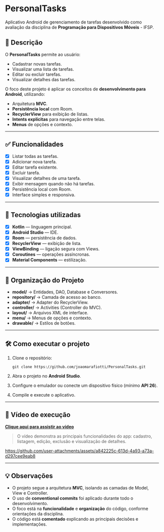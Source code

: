 
# PersonalTasks

Aplicativo Android de gerenciamento de tarefas desenvolvido como avaliação da disciplina de **Programação para Dispositivos Móveis** - IFSP.

## 📱 Descrição

O **PersonalTasks** permite ao usuário:

- Cadastrar novas tarefas.
- Visualizar uma lista de tarefas.
- Editar ou excluir tarefas.
- Visualizar detalhes das tarefas.

O foco deste projeto é aplicar os conceitos de **desenvolvimento para Android**, utilizando:

- Arquitetura **MVC**.
- **Persistência local** com Room.
- **RecyclerView** para exibição de listas.
- **Intents explícitas** para navegação entre telas.
- **Menus** de opções e contexto.

---

## ✅ **Funcionalidades**

- [x] Listar todas as tarefas.
- [x] Adicionar nova tarefa.
- [x] Editar tarefa existente.
- [x] Excluir tarefa.
- [x] Visualizar detalhes de uma tarefa.
- [x] Exibir mensagem quando não há tarefas.
- [x] Persistência local com Room.
- [x] Interface simples e responsiva.

---

## 🚀 **Tecnologias utilizadas**

- [x] **Kotlin** — linguagem principal.
- [x] **Android Studio** — IDE.
- [x] **Room** — persistência de dados.
- [x] **RecyclerView** — exibição de lista.
- [x] **ViewBinding** — ligação segura com Views.
- [x] **Coroutines** — operações assíncronas.
- [x] **Material Components** — estilização.

---

## 📂 **Organização do Projeto**

- **model/** → Entidades, DAO, Database e Conversores.
- **repository/** → Camada de acesso ao banco.
- **adapter/** → Adapter do RecyclerView.
- **controller/** → Activities (Controller do MVC).
- **layout/** → Arquivos XML de interface.
- **menu/** → Menus de opções e contexto.
- **drawable/** → Estilos de botões.

---

## 🛠️ **Como executar o projeto**

1. Clone o repositório:

   ```
   git clone https://github.com/joaomarafiotti/PersonalTasks.git
   ```

2. Abra o projeto no **Android Studio**.

3. Configure o emulador ou conecte um dispositivo físico (mínimo **API 26**).

4. Compile e execute o aplicativo.

---

## 🎥 **Vídeo de execução**

[**Clique aqui para assistir ao vídeo**](video-demo.mp4)
> O vídeo demonstra as principais funcionalidades do app: cadastro, listagem, edição, exclusão e visualização de detalhes.


https://github.com/user-attachments/assets/a842225c-613d-4a93-a73a-d297cee9eab8


---

## 💡 **Observações**

- O projeto segue a arquitetura **MVC**, isolando as camadas de Model, View e Controller.
- O uso de **conventional commits** foi aplicado durante todo o desenvolvimento.
- O foco está na **funcionalidade** e **organização** do código, conforme orientações da disciplina.
- O código está **comentado** explicando as principais decisões e implementações.
